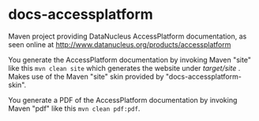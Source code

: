 docs-accessplatform
===================

Maven project providing DataNucleus AccessPlatform documentation, as seen online at
http://www.datanucleus.org/products/accessplatform


You generate the AccessPlatform documentation by invoking Maven "site" like this `mvn clean site`
which generates the website under _target/site_ . Makes use of the Maven "site" skin provided by "docs-accessplatform-skin".

You generate a PDF of the AccessPlatform documentation by invoking Maven "pdf" like this `mvn clean pdf:pdf`.
